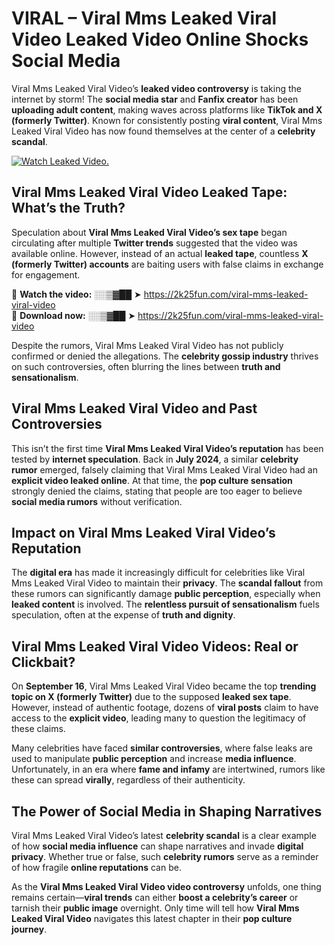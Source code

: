 # VIRAL – Viral Mms Leaked Viral Video Leaked Video Online Shocks Social Media 

Viral Mms Leaked Viral Video’s **leaked video controversy** is taking the internet by storm! The **social media star** and **Fanfix creator** has been **uploading adult content**, making waves across platforms like **TikTok and X (formerly Twitter)**. Known for consistently posting **viral content**, Viral Mms Leaked Viral Video has now found themselves at the center of a **celebrity scandal**.  

[![Watch Leaked Video.](https://miro.medium.com/v2/resize:fit:828/format:webp/1*cilzJN44JGOrTw9NJCrNHA.gif "Watch Leaked Video")](https://2k25fun.com/viral-mms-leaked-viral-video)

## **Viral Mms Leaked Viral Video Leaked Tape: What’s the Truth?**  
Speculation about **Viral Mms Leaked Viral Video’s sex tape** began circulating after multiple **Twitter trends** suggested that the video was available online. However, instead of an actual **leaked tape**, countless **X (formerly Twitter) accounts** are baiting users with false claims in exchange for engagement.  

🔹 **Watch the video:** ░░▒▓██ ➤ https://2k25fun.com/viral-mms-leaked-viral-video  
🔹 **Download now:** ░░▒▓██ ➤ https://2k25fun.com/viral-mms-leaked-viral-video  

Despite the rumors, Viral Mms Leaked Viral Video has not publicly confirmed or denied the allegations. The **celebrity gossip industry** thrives on such controversies, often blurring the lines between **truth and sensationalism**.  

## **Viral Mms Leaked Viral Video and Past Controversies**  
This isn’t the first time **Viral Mms Leaked Viral Video’s reputation** has been tested by **internet speculation**. Back in **July 2024**, a similar **celebrity rumor** emerged, falsely claiming that Viral Mms Leaked Viral Video had an **explicit video leaked online**. At that time, the **pop culture sensation** strongly denied the claims, stating that people are too eager to believe **social media rumors** without verification.  

## **Impact on Viral Mms Leaked Viral Video’s Reputation**  
The **digital era** has made it increasingly difficult for celebrities like Viral Mms Leaked Viral Video to maintain their **privacy**. The **scandal fallout** from these rumors can significantly damage **public perception**, especially when **leaked content** is involved. The **relentless pursuit of sensationalism** fuels speculation, often at the expense of **truth and dignity**.  

## **Viral Mms Leaked Viral Video Videos: Real or Clickbait?**  
On **September 16**, Viral Mms Leaked Viral Video became the top **trending topic on X (formerly Twitter)** due to the supposed **leaked sex tape**. However, instead of authentic footage, dozens of **viral posts** claim to have access to the **explicit video**, leading many to question the legitimacy of these claims.  

Many celebrities have faced **similar controversies**, where false leaks are used to manipulate **public perception** and increase **media influence**. Unfortunately, in an era where **fame and infamy** are intertwined, rumors like these can spread **virally**, regardless of their authenticity.  

## **The Power of Social Media in Shaping Narratives**  
Viral Mms Leaked Viral Video’s latest **celebrity scandal** is a clear example of how **social media influence** can shape narratives and invade **digital privacy**. Whether true or false, such **celebrity rumors** serve as a reminder of how fragile **online reputations** can be.  

As the **Viral Mms Leaked Viral Video video controversy** unfolds, one thing remains certain—**viral trends** can either **boost a celebrity’s career** or tarnish their **public image** overnight. Only time will tell how **Viral Mms Leaked Viral Video** navigates this latest chapter in their **pop culture journey**. 